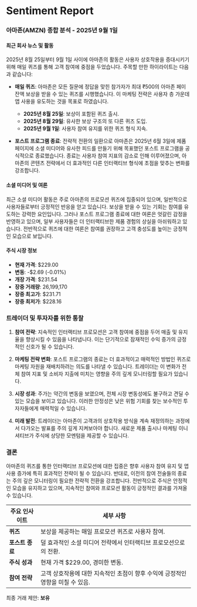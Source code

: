 # Sentiment Report

### 아마존(AMZN) 종합 분석 - 2025년 9월 1일

#### 최근 회사 뉴스 및 활동
2025년 8월 25일부터 9월 1일 사이에 아마존의 활동은 사용자 상호작용을 증대시키기 위해 매일 퀴즈를 통해 고객 참여에 중점을 두었습니다. 주목할 만한 하이라이트는 다음과 같습니다:

- **매일 퀴즈**: 아마존은 모든 질문에 정답을 맞힌 참가자가 최대 ₹500의 아마존 페이 잔액 보상을 받을 수 있는 퀴즈를 시행했습니다. 이 마케팅 전략은 사용자 층 가운데 앱 사용을 유도하는 것을 목표로 하였습니다.
  - **2025년 8월 25일**: 보상이 포함된 퀴즈 출시.
  - **2025년 8월 29일**: 유사한 보상 구조의 또 다른 퀴즈 도입.
  - **2025년 9월 1일**: 사용자 참여 유지를 위한 퀴즈 형식 지속.

- **포스트 프로그램 종료**: 전략적 전환의 일환으로 아마존은 2025년 6월 3일에 제품 페이지에 소셜 미디어와 유사한 피드를 만들기 위해 목표했던 포스트 프로그램을 공식적으로 종료했습니다. 종료는 사용자 참여 지표의 감소로 인해 이루어졌으며, 아마존의 콘텐츠 전략에서 더 효과적인 다른 인터랙티브 형식에 초점을 맞추는 변화를 강조합니다.

#### 소셜 미디어 및 여론
최근 소셜 미디어 활동은 주로 아마존의 프로모션 퀴즈에 집중되어 있으며, 일반적으로 사용자들로부터 긍정적인 반응을 얻고 있습니다. 보상을 받을 수 있는 기회는 참여를 유도하는 강력한 요인입니다. 그러나 포스트 프로그램 종료에 대한 여론은 엇갈린 감정을 반영하고 있으며, 일부 사용자들은 더 인터랙티브한 제품 경험의 상실을 아쉬워하고 있습니다. 전반적으로 퀴즈에 대한 여론은 참여를 권장하고 고객 충성도를 높이는 긍정적인 모습으로 보입니다.

#### 주식 시장 정보
- **현재 가격**: $229.00
- **변동**: -$2.69 (-0.01%)
- **개장 가격**: $231.54
- **장중 거래량**: 26,199,170
- **장중 최고가**: $231.71
- **장중 최저가**: $228.16

### 트레이더 및 투자자를 위한 통찰
1. **참여 전략**: 지속적인 인터랙티브 프로모션은 고객 참여에 중점을 두어 매출 및 유지율을 향상시킬 수 있음을 나타냅니다. 이는 단기적으로 잠재적인 수익 증가의 긍정적인 신호가 될 수 있습니다.

2. **마케팅 전략 변화**: 포스트 프로그램의 종료는 더 효과적이고 매력적인 방법인 퀴즈로 마케팅 자원을 재배치하려는 의도를 나타낼 수 있습니다. 트레이더는 이 변화가 전체 참여 지표 및 소비자 지출에 미치는 영향을 주의 깊게 모니터링할 필요가 있습니다.

3. **시장 성과**: 주가는 약간의 변동을 보였으며, 전체 시장 변동성에도 불구하고 견딜 수 있는 모습을 보이고 있습니다. 이러한 안정성은 낮은 위험 기회를 찾는 보수적인 투자자들에게 매력적일 수 있습니다.

4. **미래 발전**: 트레이더는 아마존이 고객과의 상호작용 방식을 계속 재정의하는 과정에서 다가오는 발표를 주의 깊게 지켜보아야 합니다. 새로운 제품 출시나 마케팅 이니셔티브가 주식에 상당한 모멘텀을 제공할 수 있습니다.

### 결론
아마존의 퀴즈를 통한 인터랙티브 프로모션에 대한 집중은 향후 사용자 참여 유지 및 앱 사용 증가에 특히 효과적인 전략이 될 수 있습니다. 반대로, 이전의 참여 전술들의 종료는 주의 깊은 모니터링이 필요한 전략적 전환을 강조합니다. 전반적으로 주식은 안정적인 모습을 유지하고 있으며, 지속적인 참여와 프로모션 활동이 긍정적인 결과를 가져올 수 있습니다.

| 주요 인사이트 | 세부 사항 |
|--------------|---------|
| **퀴즈** | 보상을 제공하는 매일 프로모션 퀴즈로 사용자 참여. |
| **포스트 종료** | 덜 효과적인 소셜 미디어 전략에서 인터랙티브 프로모션으로의 전환. |
| **주식 성과** | 현재 가격 $229.00, 경미한 변동. |
| **참여 전략** | 고객 상호작용에 대한 지속적인 초점이 향후 수익에 긍정적인 영향을 미칠 수 있음. |

최종 거래 제안: **보유**
